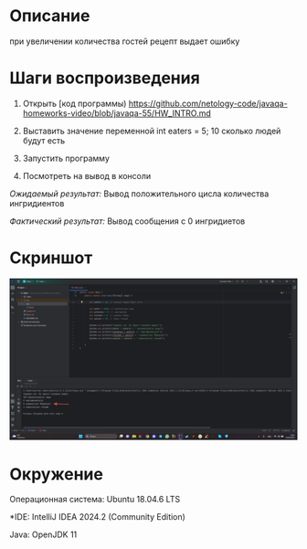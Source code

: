 # Описание

при увеличении количества гостей рецепт выдает ошибку



# Шаги воспроизведения

1. Открыть [код программы) https://github.com/netology-code/javaqa-homeworks-video/blob/javaqa-55/HW_INTRO.md

1. Выставить значение переменной int eaters = 5; 10 сколько людей будут есть



1. Запустить программу

1. Посмотреть на вывод в консоли

*Ожидаемый результат:* Вывод положительного цисла количества ингридиентов

*Фактический результат:* Вывод сообщения с 0 ингридиетов

# Скриншот

![И](https://github.com/Gamma212/dz/blob/main/2024-02-23_13-05-04.png)

# Окружение

Операционная система: Ubuntu 18.04.6 LTS

*IDE: IntelliJ IDEA 2024.2 (Community Edition)

Java: OpenJDK 11

